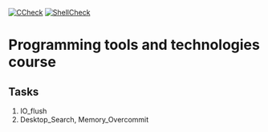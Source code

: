[![CCheck](https://github.com/i1ya-kznts9v/programming-tools-and-technologies-course/actions/workflows/ccheck.yml/badge.svg)](https://github.com/i1ya-kznts9v/programming-tools-and-technologies-course/actions/workflows/ccheck.yml)
[![ShellCheck](https://github.com/i1ya-kznts9v/programming-tools-and-technologies-course/actions/workflows/shellcheck.yml/badge.svg)](https://github.com/i1ya-kznts9v/programming-tools-and-technologies-course/actions/workflows/shellcheck.yml)

# Programming tools and technologies course

## Tasks
1. IO_flush
2. Desktop_Search, Memory_Overcommit
